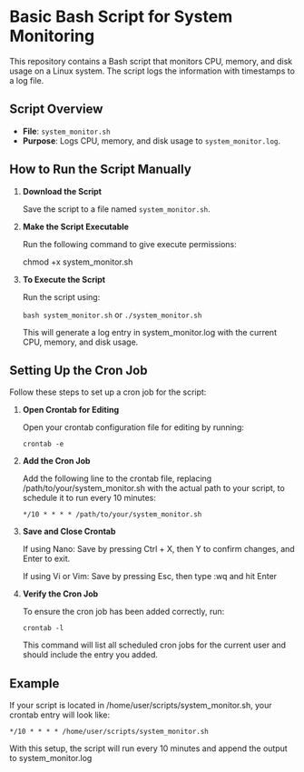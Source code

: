 # Basic Bash Script for System Monitoring

This repository contains a Bash script that monitors CPU, memory, and disk usage on a Linux system. The script logs the information with timestamps to a log file.

## Script Overview

- **File**: `system_monitor.sh`
- **Purpose**: Logs CPU, memory, and disk usage to `system_monitor.log`.

## How to Run the Script Manually

1. **Download the Script**

   Save the script to a file named `system_monitor.sh`.

2. **Make the Script Executable**

   Run the following command to give execute permissions:

   chmod +x system_monitor.sh

3. **To Execute the Script**

    Run the script using:
   
    `bash system_monitor.sh` or `./system_monitor.sh`

   This will generate a log entry in system_monitor.log with the current CPU, memory, and disk usage.

## Setting Up the Cron Job

Follow these steps to set up a cron job for the script:

1. **Open Crontab for Editing**

   Open your crontab configuration file for editing by running:

   `crontab -e`

2. **Add the Cron Job**

   Add the following line to the crontab file, replacing /path/to/your/system_monitor.sh with the actual path to your script, to schedule it to run every 10 minutes:

    `*/10 * * * * /path/to/your/system_monitor.sh`

3. **Save and Close Crontab**

    If using Nano: Save by pressing Ctrl + X, then Y to confirm changes, and Enter to exit.
   
    If using Vi or Vim: Save by pressing Esc, then type :wq and hit Enter

4. **Verify the Cron Job**

   To ensure the cron job has been added correctly, run:

   `crontab -l`

   This command will list all scheduled cron jobs for the current user and should include the entry you added.

## Example

  If your script is located in /home/user/scripts/system_monitor.sh, your crontab entry will look like:

  `*/10 * * * * /home/user/scripts/system_monitor.sh`

  With this setup, the script will run every 10 minutes and append the output to system_monitor.log
